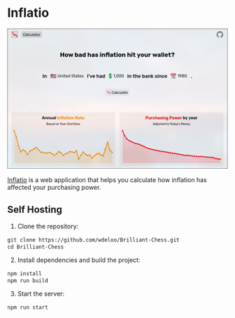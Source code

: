 # Inflatio

![screenshot](images/screenshot.png)

[Inflatio](https://wdeloo.github.com/Inflatio) is a web application that helps you calculate how inflation has affected your purchasing power.

## Self Hosting

1. Clone the repository:

```
git clone https://github.com/wdeloo/Brilliant-Chess.git
cd Brilliant-Chess
```

2. Install dependencies and build the project:

```
npm install
npm run build
```

3. Start the server:

```
npm run start
```